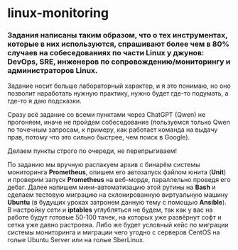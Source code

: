# linux-monitoring

### Задания написаны таким образом, что о тех инструментах, которые в них используются, спрашивают более чем в 80% случаев на собеседованиях по части Linux у джунов: **DevOps, SRE, инженеров по сопровождению/мониторингу и администраторов Linux**.

Задание носит больше лабораторный характер, и я это понимаю, но оно позволит наработать нужную практику, нужно будет где-то подумать, а где-то я даю подсказки.

Сразу всё задание со всеми пунктами через ChatGPT (Qwen) не прогоняем, иначе не пройдем собеседование (пользуемся только Qwen по точечным запросам, к примеру, как работает команда на выдачу прав, потому что это сильно быстрее, чем поиск в Google).

Делаем пункты строго по очереди, не перепрыгиваем!

По заданию мы вручную распакуем архив с бинарём системы мониторинга **Prometheus**, опишем его автозапуск файлом юнита (**Unit**) и проверим запуск **Prometheus** на веб-морде, параллельно проведя его дебаг. Далее напишем мини-автоматизацию этой рутины на **Bash** и сделаем тестовую миграцию на склонированную виртуальную машину **Ubuntu** (в будущих уроках затронем данную тему с помощью **Ansible**). В настройку сети и **iptables** углубляться не будем, так как у вас на работе будут готовые 50-100 тачек, на которых уже развёрнут софт и сетка уже давно растроена. Либо же будет условный кейс по миграции системы мониторинга и миграции чего угодно с серверов CentOS на голые Ubuntu Server или на голые SberLinux.
